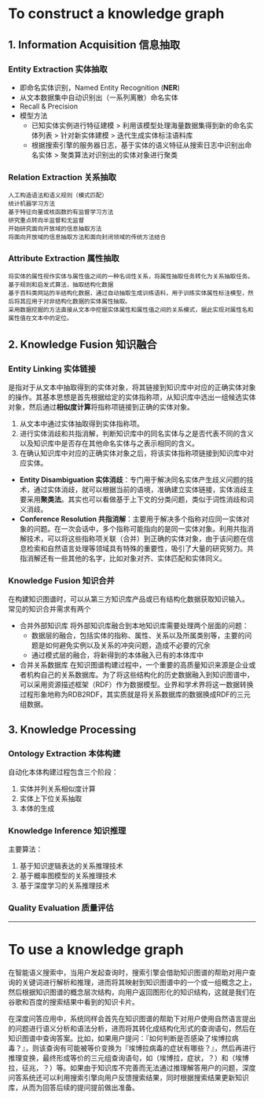 # To construct a knowledge graph #
## 1. Information Acquisition 信息抽取
### Entity Extraction 实体抽取 
- 即命名实体识别，Named Entity Recognition (**NER**)
- 从文本数据集中自动识别出（一系列离散）命名实体
- Recall & Precision
- 模型方法
    * 已知实体实例进行特征建模 > 利用该模型处理海量数据集得到新的命名实体列表 > 针对新实体建模 > 迭代生成实体标注语料库
    * 根据搜索引擎的服务器日志，基于实体的语义特征从搜索日志中识别出命名实体 > 聚类算法对识别出的实体对象进行聚类
### Relation Extraction 关系抽取
    人工构造语法和语义规则（模式匹配）
    统计机器学习方法
    基于特征向量或核函数的有监督学习方法
    研究重点转向半监督和无监督
    开始研究面向开放域的信息抽取方法
    将面向开放域的信息抽取方法和面向封闭领域的传统方法结合
### Attribute Extraction 属性抽取
    将实体的属性视作实体与属性值之间的一种名词性关系，将属性抽取任务转化为关系抽取任务。
    基于规则和启发式算法，抽取结构化数据
    基于百科类网站的半结构化数据，通过自动抽取生成训练语料，用于训练实体属性标注模型，然后将其应用于对非结构化数据的实体属性抽取。
    采用数据挖掘的方法直接从文本中挖掘实体属性和属性值之间的关系模式，据此实现对属性名和属性值在文本中的定位。

## 2. Knowledge Fusion 知识融合
### Entity Linking 实体链接
是指对于从文本中抽取得到的实体对象，将其链接到知识库中对应的正确实体对象的操作。其基本思想是首先根据给定的实体指称项，从知识库中选出一组候选实体对象，然后通过**相似度计算**将指称项链接到正确的实体对象。
1. 从文本中通过实体抽取得到实体指称项。
2. 进行实体消歧和共指消解，判断知识库中的同名实体与之是否代表不同的含义以及知识库中是否存在其他命名实体与之表示相同的含义。
3. 在确认知识库中对应的正确实体对象之后，将该实体指称项链接到知识库中对应实体。
* **Entity Disambiguation 实体消歧**：专门用于解决同名实体产生歧义问题的技术，通过实体消歧，就可以根据当前的语境，准确建立实体链接，实体消歧主要采用**聚类法**。其实也可以看做基于上下文的分类问题，类似于词性消歧和词义消歧。
* **Conference Resolution 共指消解**：主要用于解决多个指称对应同一实体对象的问题。在一次会话中，多个指称可能指向的是同一实体对象。利用共指消解技术，可以将这些指称项关联（合并）到正确的实体对象，由于该问题在信息检索和自然语言处理等领域具有特殊的重要性，吸引了大量的研究努力。共指消解还有一些其他的名字，比如对象对齐、实体匹配和实体同义。

### Knowledge Fusion 知识合并
在构建知识图谱时，可以从第三方知识库产品或已有结构化数据获取知识输入。
常见的知识合并需求有两个
* 合并外部知识库
   将外部知识库融合到本地知识库需要处理两个层面的问题：
   * 数据层的融合，包括实体的指称、属性、关系以及所属类别等，主要的问题是如何避免实例以及关系的冲突问题，造成不必要的冗余
   * 通过模式层的融合，将新得到的本体融入已有的本体库中
* 合并关系数据库
   在知识图谱构建过程中，一个重要的高质量知识来源是企业或者机构自己的关系数据库。为了将这些结构化的历史数据融入到知识图谱中，可以采用资源描述框架（RDF）作为数据模型。业界和学术界将这一数据转换过程形象地称为RDB2RDF，其实质就是将关系数据库的数据换成RDF的三元组数据。


## 3. Knowledge Processing
### Ontology Extraction 本体构建
自动化本体构建过程包含三个阶段：
1. 实体并列关系相似度计算
2. 实体上下位关系抽取
3. 本体的生成

### Knowledge Inference 知识推理
主要算法：
1. 基于知识逻辑表达的关系推理技术
2. 基于概率图模型的关系推理技术
3. 基于深度学习的关系推理技术

### Quality Evaluation 质量评估

____

# To use a knowledge graph
在智能语义搜索中，当用户发起查询时，搜索引擎会借助知识图谱的帮助对用户查询的关键词进行解析和推理，进而将其映射到知识图谱中的一个或一组概念之上，然后根据知识图谱的概念层次结构，向用户返回图形化的知识结构，这就是我们在谷歌和百度的搜索结果中看到的知识卡片。

在深度问答应用中，系统同样会首先在知识图谱的帮助下对用户使用自然语言提出的问题进行语义分析和语法分析，进而将其转化成结构化形式的查询语句，然后在知识图谱中查询答案。比如，如果用户提问：『如何判断是否感染了埃博拉病毒？』，则该查询有可能被等价变换为『埃博拉病毒的症状有哪些？』，然后再进行推理变换，最终形成等价的三元组查询语句，如（埃博拉，症状，？）和（埃博拉，征兆，？）等。如果由于知识库不完善而无法通过推理解答用户的问题，深度问答系统还可以利用搜索引擎向用户反馈搜索结果，同时根据搜索结果更新知识库，从而为回答后续的提问提前做出准备。
